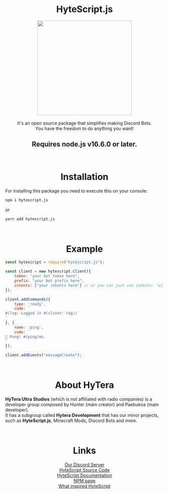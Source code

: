 <div align="center">
<h1><b>HyteScript.js</b></h1>

<img src="https://cdn.discordapp.com/attachments/903833951595036672/952355008156958750/HyteScript-nobg.png" width="300" height="300">
</div>
<br>

<div align="center">
It's an open source package that simplifies making Discord Bots.<br>
You have the freedom to do anything you want!
<br>

## Requires node.js v16.6.0 or later.
</div>

<br>
<h1 align="center">Installation</h1>

For installing this package you need to execute this on your console:

```bash
npm i hytescript.js
```

or
```bash
yarn add hytescript.js
```

<br>
<h1 align="center">Example</h1>

```js
const hytescript = require("hytescript.js");

const client = new hytescript.Client({
    token: "your bot token here",
    prefix: "your bot prefix here",
    intents: ["your intents here"] // or you can just use intents: "all" (not recommended).
});

client.addCommands({
    type: 'ready',
    code: `
#(log: Logged in #(client: tag))
`
}, {
    name: 'ping',
    code: `
🏓 Pong! #(ping)ms.    
`
});

client.addEvents("messageCreate");
```

<br>
<h1 align="center">About HyTera</h1>

**HyTera Ultra Studios** (which is not affiliated with radio companies) is a developer group composed by Hunter (main creator) and Paebukoa (main developer).<br>
It has a subgroup called **Hytera Development** that has our minor projects, such as **HyteScript.js**, Minecraft Mods, Discord Bots and more.

<br>
<h1 align="center">Links</h1>
<div align="center">

[Our Discord Server](https://discord.gg/9DPmE8azm2)<br>
[HyteScript Source Code](https://github.com/paebukoa/HyteScript.js)<br>
[HyteScript Documentation](https://gabriel-flau-pr.gitbook.io/hytescript-documentation/)<br>
[NPM page](https://www.npmjs.com/package/hytescript.js)<br>
[What inspired HyteScript](https://www.npmjs.com/package/aoi.js)

</div>